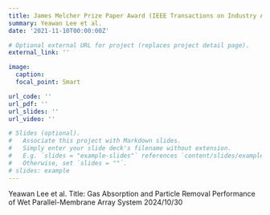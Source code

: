 ```yaml
---
title: James Melcher Prize Paper Award (IEEE Transactions on Industry Applications)
summary: Yeawan Lee et al.
date: '2021-11-10T00:00:00Z'

# Optional external URL for project (replaces project detail page).
external_link: ''

image:
  caption:   
  focal_point: Smart

url_code: ''
url_pdf: ''
url_slides: ''
url_video: ''

# Slides (optional).
#   Associate this project with Markdown slides.
#   Simply enter your slide deck's filename without extension.
#   E.g. `slides = "example-slides"` references `content/slides/example-slides.md`.
#   Otherwise, set `slides = ""`.
# slides: example
---
```


Yeawan Lee et al.
Title: Gas Absorption and Particle Removal Performance of Wet Parallel-Membrane Array System
2024/10/30